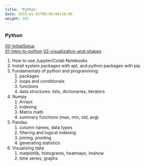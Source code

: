```yaml
---
title: 'Python'
date: 2019-01-01T00:00:00+10:00
weight: 101
---
```


### Python

[00-InitialSetup](https://github.com/bwsi-hadr/00-InitialSetup)  
[01-Intro-to-python](https://github.com/bwsi-hadr/01-Intro-to-python)
[02-visualization-and-shapes](https://github.com/bwsi-hadr/02-visualization-and-shapes)

1. How to use Jupyter/Colab Notebooks
2. Install system packages with apt, and python packages with pip
3. Fundamentals of python and programming:
   1. packages
   2. loops and conditionals
   3. functions
   4. data structures: lists, dictionaries, iterators
4. Numpy
   1. Arrays
   2. Indexing
   3. Matrix math
   4. summary functions (max, min, std, avg)
5. Pandas
   1. column names, data types
   2. filtering and logical indexing
   3. joining, pivoting
   4. generating statistics
6. Visualizing data
   1. matplotlib, histograms, heatmaps, imshow
   1. time series, graphs